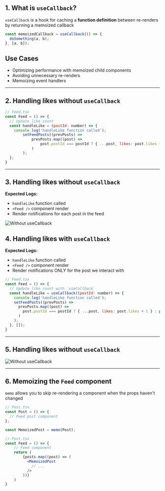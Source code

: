## 1. What is `useCallback`?

`useCallback` is a hook for caching a **function definition** between re-renders by returning a memoized callback

```jsx
const memoizedCallback = useCallback(() => {
  doSomething(a, b);
}, [a, b]);
```

## Use Cases

- Optimizing performance with memoized child components
- Avoiding unnecessary re-renders
- Memoizing event handlers

<hr />

## 2. Handling likes without `useCallback`

```jsx
// Feed.tsx
const Feed = () => {
  // Update like count
  const handleLike = (postId: number) => {
    console.log('handleLike function called');
        setFeedPosts((prevPosts) =>
            prevPosts.map((post) =>
                post.postId === postId ? { ...post, likes: post.likes + 1 } : post
            )
        );
  };
}
```

<hr />

## 3. Handling likes without `useCallback`

**Expected Logs:**

- `handleLike` function called
- `<Feed />` component render
- Render notifications for each post in the feed

![Without useCallback](/feed_without_usecallback.gif)

## 4. Handling likes with `useCallback`

**Expected Logs:**

- `handleLike` function called
- `<Feed />` component render
- Render notifications ONLY for the post we interact with

```jsx
// Feed.tsx
const Feed = () => {
  // Update like count with `useCallback`
  const handleLike = useCallback((postId: number) => {
    console.log('handleLike function called');
    setFeedPosts((prevPosts) =>
      prevPosts.map((post) =>
        post.postId === postId ? { ...post, likes: post.likes + 1 } : post
      )
    );
  }, []);
}
```

<hr />

## 5. Handling likes without `useCallback`

![Without useCallback](/feed_with_usecallback.gif)

<hr />

## 6. Memoizing the `Feed` component

`memo` allows you to skip re-rendering a component when the props haven't changed

```jsx
// Post.tsx
const Post = () => {
  // Feed post component
};

const MemoizedPost = memo(Post);
```

```jsx
// Post.tsx
const Feed = () => {
    // Feed component
    return (
        {posts.map((post) => (
          <MemoizedPost
            // ...
          />
        ))}
    )
}
```
